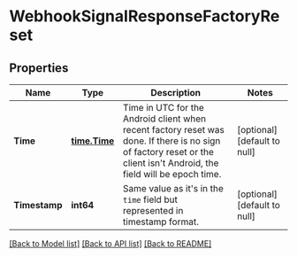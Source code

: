 # WebhookSignalResponseFactoryReset

## Properties
Name | Type | Description | Notes
------------ | ------------- | ------------- | -------------
**Time** | [**time.Time**](time.Time.md) | Time in UTC for the Android client when recent factory reset was done.  If there is no sign of factory reset or the client isn't Android, the field will be epoch time.  | [optional] [default to null]
**Timestamp** | **int64** | Same value as it's in the `time` field but represented in timestamp format. | [optional] [default to null]

[[Back to Model list]](../README.md#documentation-for-models) [[Back to API list]](../README.md#documentation-for-api-endpoints) [[Back to README]](../README.md)

